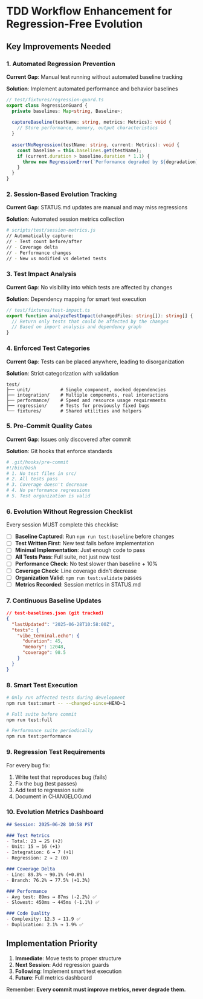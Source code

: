 # TDD Workflow Enhancement for Regression-Free Evolution

## Key Improvements Needed

### 1. Automated Regression Prevention

**Current Gap**: Manual test running without automated baseline tracking

**Solution**: Implement automated performance and behavior baselines
```typescript
// test/fixtures/regression-guard.ts
export class RegressionGuard {
  private baselines: Map<string, Baseline>;
  
  captureBaseline(testName: string, metrics: Metrics): void {
    // Store performance, memory, output characteristics
  }
  
  assertNoRegression(testName: string, current: Metrics): void {
    const baseline = this.baselines.get(testName);
    if (current.duration > baseline.duration * 1.1) {
      throw new RegressionError(`Performance degraded by ${degradation}%`);
    }
  }
}
```

### 2. Session-Based Evolution Tracking

**Current Gap**: STATUS.md updates are manual and may miss regressions

**Solution**: Automated session metrics collection
```bash
# scripts/test/session-metrics.js
// Automatically capture:
// - Test count before/after
// - Coverage delta
// - Performance changes
// - New vs modified vs deleted tests
```

### 3. Test Impact Analysis

**Current Gap**: No visibility into which tests are affected by changes

**Solution**: Dependency mapping for smart test execution
```typescript
// test/fixtures/test-impact.ts
export function analyzeTestImpact(changedFiles: string[]): string[] {
  // Return only tests that could be affected by the changes
  // Based on import analysis and dependency graph
}
```

### 4. Enforced Test Categories

**Current Gap**: Tests can be placed anywhere, leading to disorganization

**Solution**: Strict categorization with validation
```
test/
├── unit/           # Single component, mocked dependencies
├── integration/    # Multiple components, real interactions  
├── performance/    # Speed and resource usage requirements
├── regression/     # Tests for previously fixed bugs
└── fixtures/       # Shared utilities and helpers
```

### 5. Pre-Commit Quality Gates

**Current Gap**: Issues only discovered after commit

**Solution**: Git hooks that enforce standards
```bash
# .git/hooks/pre-commit
#!/bin/bash
# 1. No test files in src/
# 2. All tests pass
# 3. Coverage doesn't decrease
# 4. No performance regressions
# 5. Test organization is valid
```

### 6. Evolution Without Regression Checklist

Every session MUST complete this checklist:

- [ ] **Baseline Captured**: Run `npm run test:baseline` before changes
- [ ] **Test Written First**: New test fails before implementation
- [ ] **Minimal Implementation**: Just enough code to pass
- [ ] **All Tests Pass**: Full suite, not just new test
- [ ] **Performance Check**: No test slower than baseline + 10%
- [ ] **Coverage Check**: Line coverage didn't decrease
- [ ] **Organization Valid**: `npm run test:validate` passes
- [ ] **Metrics Recorded**: Session metrics in STATUS.md

### 7. Continuous Baseline Updates

```json
// test-baselines.json (git tracked)
{
  "lastUpdated": "2025-06-28T10:58:00Z",
  "tests": {
    "vibe_terminal.echo": {
      "duration": 45,
      "memory": 12048,
      "coverage": 98.5
    }
  }
}
```

### 8. Smart Test Execution

```bash
# Only run affected tests during development
npm run test:smart -- --changed-since=HEAD~1

# Full suite before commit
npm run test:full

# Performance suite periodically  
npm run test:performance
```

### 9. Regression Test Requirements

For every bug fix:
1. Write test that reproduces bug (fails)
2. Fix the bug (test passes)
3. Add test to regression suite
4. Document in CHANGELOG.md

### 10. Evolution Metrics Dashboard

```markdown
## Session: 2025-06-28 10:58 PST

### Test Metrics
- Total: 23 → 25 (+2)
- Unit: 15 → 16 (+1)  
- Integration: 6 → 7 (+1)
- Regression: 2 → 2 (0)

### Coverage Delta
- Line: 89.3% → 90.1% (+0.8%)
- Branch: 76.2% → 77.5% (+1.3%)

### Performance
- Avg test: 89ms → 87ms (-2.2%) ✅
- Slowest: 450ms → 445ms (-1.1%) ✅

### Code Quality
- Complexity: 12.3 → 11.9 ✅
- Duplication: 2.1% → 1.9% ✅
```

## Implementation Priority

1. **Immediate**: Move tests to proper structure
2. **Next Session**: Add regression guards
3. **Following**: Implement smart test execution
4. **Future**: Full metrics dashboard

Remember: **Every commit must improve metrics, never degrade them.**